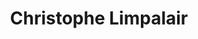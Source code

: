 ---
avatar: /images/people/christophe-limpalair.jpg
avatar_small: /images/people/christophe-limpalair_small.jpg
bio: ''
gplus: null
homepage: null
instagram: null
linkedin: https://www.linkedin.com/in/christophelimpalair/
title: Christophe Limpalair
twitter: null
type: guest
username: christophe-limpalair
youtube: null
---